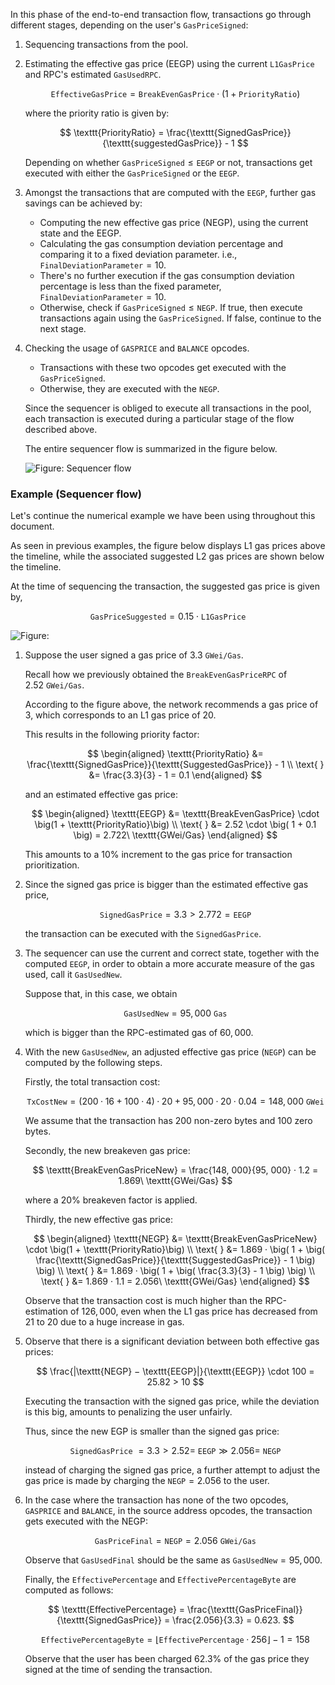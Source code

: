 In this phase of the end-to-end transaction flow, transactions go through different stages, depending on the user's $\texttt{GasPriceSigned}$:

1. Sequencing transactions from the pool.
2. Estimating the effective gas price (EEGP) using the current $\texttt{L1GasPrice}$ and RPC's estimated $\texttt{GasUsedRPC}$.
    
    $$
    \texttt{EffectiveGasPrice} = \texttt{BreakEvenGasPrice} \cdot \big(1 + \texttt{PriorityRatio}\big)
    $$

    where the priority ratio is given by:

    $$
    \texttt{PriorityRatio} = \frac{\texttt{SignedGasPrice}}{\texttt{suggestedGasPrice}} - 1
    $$

    Depending on whether $\texttt{GasPriceSigned} \leq \texttt{EEGP}$ or not, transactions get executed with either the $\texttt{GasPriceSigned}$ or the $\texttt{EEGP}$.

3. Amongst the transactions that are computed with the $\texttt{EEGP}$, further gas savings can be achieved by:
    
    - Computing the new effective gas price (NEGP), using the current state and the EEGP.
    - Calculating the gas consumption deviation percentage and comparing it to a fixed deviation parameter. i.e., $\texttt{FinalDeviationParameter} = 10$.
    - There's no further execution if the gas consumption deviation percentage is less than the fixed parameter, $\texttt{FinalDeviationParameter} = 10$.
    - Otherwise, check if $\texttt{GasPriceSigned} \leq \texttt{NEGP}$. If true, then execute transactions again using the $\texttt{GasPriceSigned}$. If false, continue to the next stage.

4. Checking the usage of $\texttt{GASPRICE}$ and $\texttt{BALANCE}$ opcodes.
    
    - Transactions with these two opcodes get executed with the $\texttt{GasPriceSigned}$.
    - Otherwise, they are executed with the $\texttt{NEGP}$.

   Since the sequencer is obliged to execute all transactions in the pool, each transaction is executed during a particular stage of the flow described above.

   The entire sequencer flow is summarized in the figure below.

   ![Figure: Sequencer flow](../../../../img/zkEVM/tx-flow-seq-component.png)


### Example (Sequencer flow)

Let's continue the numerical example we have been using throughout this document.

As seen in previous examples, the figure below displays L1 gas prices above the timeline, while the associated suggested L2 gas prices are shown below the timeline.

At the time of sequencing the transaction, the suggested gas price is given by,

$$
 \texttt{GasPriceSuggested} = 0.15 \cdot \texttt{L1GasPrice} 
$$

![Figure: ](../../../../img/zkEVM/timeline-l1gasprice-suggstd-seq-tx.png)


1. Suppose the user signed a gas price of $3.3\ \texttt{GWei/Gas}$.
    
    Recall how we previously obtained the $\texttt{BreakEvenGasPriceRPC}$ of $2.52\ \texttt{GWei/Gas}$.
    
    According to the figure above, the network recommends a gas price of $3$, which corresponds to an L1 gas price of $20$.

    This results in the following priority factor:

    $$
    \begin{aligned}
    \texttt{PriorityRatio} &= \frac{\texttt{SignedGasPrice}}{\texttt{SuggestedGasPrice}} - 1 \\
    \text{ } &= \frac{3.3}{3} - 1 = 0.1
    \end{aligned}
    $$
    
    and an estimated effective gas price:

    $$
    \begin{aligned}
    \texttt{EEGP} &= \texttt{BreakEvenGasPrice} \cdot \big(1 + \texttt{PriorityRatio}\big) \\
    \text{ } &= 2.52 \cdot \big( 1 + 0.1 \big)  = 2.722\ \texttt{GWei/Gas}
    \end{aligned}
    $$

    This amounts to a $10\%$ increment to the gas price for transaction prioritization.

2. Since the signed gas price is bigger than the estimated effective gas price,
    
    $$
    \texttt{SignedGasPrice} = 3.3 > 2.772 = \texttt{EEGP}
    $$

    the transaction can be executed with the $\texttt{SignedGasPrice}$.

3. The sequencer can use the current and correct state, together with the computed $\texttt{EEGP}$, in order to obtain a more accurate measure of the gas used, call it $\texttt{GasUsedNew}$.

    Suppose that, in this case, we obtain

    $$
    \texttt{GasUsedNew} = 95,000\ \texttt{Gas}
    $$

    which is bigger than the RPC-estimated gas of $60,000$.

4. With the new $\texttt{GasUsedNew}$, an adjusted effective gas price ($\texttt{NEGP}$) can be computed by the following steps.
    
    Firstly, the total transaction cost:

    $$
    \texttt{TxCostNew} = (200 · 16 + 100 · 4) · 20 + 95,000 · 20 · 0.04 = 148,000 \ \texttt{GWei}
    $$

    We assume that the transaction has 200 non-zero bytes and 100 zero bytes.

    Secondly, the new breakeven gas price: 

    $$
    \texttt{BreakEvenGasPriceNew} = \frac{148, 000}{95, 000} · 1.2 = 1.869\ \texttt{GWei/Gas}
    $$

    where a $20\%$ breakeven factor is applied.

    Thirdly, the new effective gas price:

    $$
    \begin{aligned}
    \texttt{NEGP} &= \texttt{BreakEvenGasPriceNew} \cdot \big(1 + \texttt{PriorityRatio}\big) \\
    \text{ } &= 1.869 · \big( 1 + \big( \frac{\texttt{SignedGasPrice}}{\texttt{SuggestedGasPrice}} - 1 \big) \big) \\ 
    \text{ } &= 1.869 · \big( 1 + \big( \frac{3.3}{3} - 1 \big) \big) \\
    \text{ } &= 1.869 · 1.1 = 2.056\ \texttt{GWei/Gas}
    \end{aligned}
    $$

    Observe that the transaction cost is much higher than the RPC-estimation of $126,000$, even when the L1 gas price has decreased from 21 to 20 due to a huge increase in gas.

5. Observe that there is a significant deviation between both effective gas prices:
    
    $$
    \frac{|\texttt{NEGP} − \texttt{EEGP}|}{\texttt{EEGP}}  \cdot 100 = 25.82 > 10
    $$

    Executing the transaction with the signed gas price, while the deviation is this big, amounts to penalizing the user unfairly.

    Thus, since the new EGP is smaller than the signed gas price:

    $$
    \texttt{SignedGasPrice}\ = 3.3 > 2.52 =\ \texttt{EEGP} ≫ 2.056 =\ \texttt{NEGP}
    $$

    instead of charging the signed gas price, a further attempt to adjust the gas price is made by charging the $\texttt{NEGP} = 2.056$ to the user.

6. In the case where the transaction has none of the two opcodes, $\texttt{GASPRICE}$ and $\texttt{BALANCE}$, in the source address opcodes, the transaction gets executed with the NEGP:
    
    $$
    \texttt{GasPriceFinal} = \texttt{NEGP} = 2.056\ \texttt{GWei/Gas}
    $$

    Observe that $\texttt{GasUsedFinal}$ should be the same as $\texttt{GasUsedNew} = 95,000$.

    Finally, the $\texttt{EffectivePercentage}$ and $\texttt{EffectivePercentageByte}$ are  computed as follows:

    $$
    \texttt{EffectivePercentage} = \frac{\texttt{GasPriceFinal}}{\texttt{SignedGasPrice}} = \frac{2.056}{3.3} = 0.623.
    $$

    $$
    \texttt{EffectivePercentageByte} = \lfloor \texttt{EffectivePercentage} · 256 \rfloor − 1 = 158
    $$

    Observe that the user has been charged $62.3\%$ of the gas price they signed at the time of sending the transaction.
